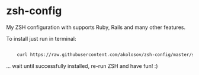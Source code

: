 zsh-config
==========

My ZSH configuration with supports Ruby, Rails and many other features.

To install just run in terminal:

```bash

    curl https://raw.githubusercontent.com/akolosov/zsh-config/master/scripts/bootstrap.sh -L -o - | sh
```

... wait until successfully installed, re-run ZSH and have fun! :)

